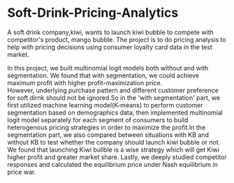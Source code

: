 # Soft-Drink-Pricing-Analytics
A soft drink company,kiwi, wants to launch kiwi bubble to compete with competitor's product, mango bubble. The project is to do pricing analysis to help with pricing decisions using consumer loyalty card data in the test market.  <br>

In this project, we built multinomial logit models both without and with segmentation. We found that with segmentation, we could achieve maximum profit with higher profit-maximization price.  <br>
However, underlying purchase pattern and different customer preference for soft dirnk should not be ignored.So in the 'with segmentation' part, we first utilized machine learning model(K-means) to perform customer segmentation based on demographics data, then implemented multinomial logit model separately for each segment of consumers to build heterogenous pricing strategies in order to maximize the profit.In the segmentation part, we also compared between situations with KB and without KB to test whether the company should launch kiwi bubble or not. We found that launching Kiwi bullble is a wise strategy which will get Kiwi higher profit and greater market share.
Lastly, we deeply studied competitor responses and calculated the equilibrium price under Nash equilibrium in price war.
